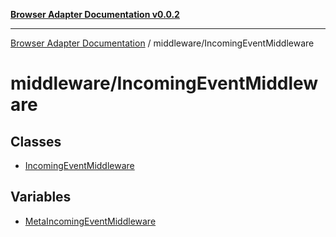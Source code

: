 [**Browser Adapter Documentation v0.0.2**](../../README.md)

***

[Browser Adapter Documentation](../../modules.md) / middleware/IncomingEventMiddleware

# middleware/IncomingEventMiddleware

## Classes

- [IncomingEventMiddleware](classes/IncomingEventMiddleware.md)

## Variables

- [MetaIncomingEventMiddleware](variables/MetaIncomingEventMiddleware.md)
